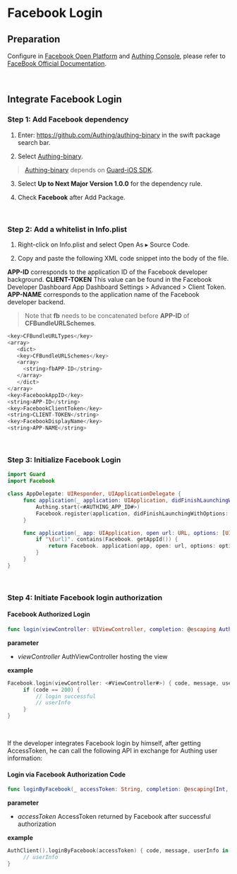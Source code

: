 # Facebook Login

<LastUpdated/>

## Preparation

Configure in [Facebook Open Platform](https://developers.facebook.com/) and [Authing Console](https://authing.cn/), please refer to [FaceBook Official Documentation](https://developers.facebook.com/docs/facebook-login/ios).

<br>

## Integrate Facebook Login

### Step 1: Add Facebook dependency

1. Enter: https://github.com/Authing/authing-binary in the swift package search bar.

2. Select [Authing-binary](https://github.com/Authing/authing-binary).
> [Authing-binary](https://github.com/Authing/authing-binary) depends on [Guard-iOS SDK](https://github.com/Authing/guard-ios).

3. Select **Up to Next Major Version 1.0.0** for the dependency rule.

4. Check **Facebook** after Add Package.

<br>

### Step 2: Add a whitelist in Info.plist

1. Right-click on Info.plist and select Open As ▸ Source Code.
   
2. Copy and paste the following XML code snippet into the body of the file.
   
**APP-ID** corresponds to the application ID of the Facebook developer background.
**CLIENT-TOKEN** This value can be found in the Facebook Developer Dashboard App Dashboard Settings > Advanced > Client Token.
**APP-NAME** corresponds to the application name of the Facebook developer backend.

> Note that **fb** needs to be concatenated before **APP-ID** of **CFBundleURLSchemes**.

```swift
<key>CFBundleURLTypes</key>
<array>
   <dict>
   <key>CFBundleURLSchemes</key>
   <array>
     <string>fbAPP-ID</string>
   </array>
   </dict>
</array>
<key>FacebookAppID</key>
<string>APP-ID</string>
<key>FacebookClientToken</key>
<string>CLIENT-TOKEN</string>
<key>FacebookDisplayName</key>
<string>APP-NAME</string>
```
<br>

### Step 3: Initialize Facebook Login
```swift
import Guard
import Facebook

class AppDelegate: UIResponder, UIApplicationDelegate {
     func application(_ application: UIApplication, didFinishLaunchingWithOptions launchOptions: [UIApplication.LaunchOptionsKey: Any]?) -> Bool {
         Authing.start(<#AUTHING_APP_ID#>)
         Facebook.register(application, didFinishLaunchingWithOptions: launchOptions)
     }

     func application(_ app: UIApplication, open url: URL, options: [UIApplication. OpenURLOptionsKey : Any] = [:]) -> Bool {
         if "\(url)". contains(Facebook. getAppId()) {
             return Facebook. application(app, open: url, options: options)
         }
     }
}
  ```
<br>

### Step 4: Initiate Facebook login authorization
#### Facebook Authorized Login

```swift
func login(viewController: UIViewController, completion: @escaping Authing.AuthCompletion) -> Void
```

**parameter**

* *viewController* AuthViewController hosting the view
  
**example**

```swift
Facebook.login(viewController: <#ViewController#>) { code, message, userInfo in
     if (code == 200) {
         // login successful
         // userInfo
     }
}
```

<br>

If the developer integrates Facebook login by himself, after getting AccessToken, he can call the following API in exchange for Authing user information:

#### Login via Facebook Authorization Code

```swift
func loginByFacebook(_ accessToken: String, completion: @escaping(Int, String?, UserInfo?) -> Void)
```

**parameter**

* *accessToken* AccessToken returned by Facebook after successful authorization

**example**

```swift
AuthClient().loginByFacebook(accessToken) { code, message, userInfo in
     // userInfo
}
```